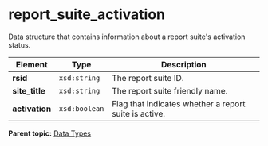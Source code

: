 # report\_suite\_activation

Data structure that contains information about a report suite's activation status.

|Element|Type|Description|
|-------|----|-----------|
|**rsid** |`xsd:string` | The report suite ID. |
|**site\_title** |`xsd:string` | The report suite friendly name. |
|**activation** |`xsd:boolean` | Flag that indicates whether a report suite is active. |

**Parent topic:** [Data Types](../data_types/c_datatypes.md)

